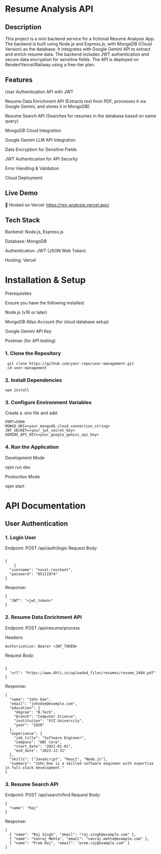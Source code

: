 # Resume Analysis API

## Description

This project is a mini backend service for a fictional Resume Analysis App. The backend is built using Node.js and Express.js, with MongoDB (Cloud Version) as the database. It integrates with Google Gemini API to extract and enrich resume data. The backend includes JWT authentication and secure data encryption for sensitive fields. The API is deployed on Render/Vercel/Railway using a free-tier plan.

## Features

User Authentication API with JWT

Resume Data Enrichment API (Extracts text from PDF, processes it via Google Gemini, and stores it in MongoDB)

Resume Search API (Searches for resumes in the database based on name query)

MongoDB Cloud Integration

Google Gemini LLM API Integration

Data Encryption for Sensitive Fields

JWT Authentication for API Security

Error Handling & Validation

Cloud Deployment



## Live Demo

🚀 Hosted on Vercel: https://res-analysis.vercel.app/

## Tech Stack

Backend: Node.js, Express.js

Database: MongoDB

Authentication: JWT (JSON Web Token)

Hosting: Vercel

# Installation & Setup

Prerequisites

Ensure you have the following installed:

Node.js (v16 or later)

MongoDB Atlas Account (for cloud database setup)

Google Gemini API Key

Postman (for API testing)

### 1. Clone the Repository
```
 git clone https://github.com/your-repo/user-management.git
 cd user-management

 ```

### 2. Install Dependencies
```
npm install

```
### 3. Configure Environment Variables

Create a .env file and add:
```
PORT=5000
MONGO_URI=<your_mongodb_cloud_connection_string>
JWT_SECRET=<your_jwt_secret_key>
GEMINI_API_KEY=<your_google_gemini_api_key>

```
### 4. Run the Application

Development Mode

npm run dev

Production Mode

npm start

# API Documentation

## User Authentication

### 1. Login User

Endpoint: POST /api/auth/login
Request Body:
```

{
    {
  "username": "naval.ravikant",
  "password": "05111974"
}
```
Response:
```
{
  "JWT": "<jwt_token>"
}

```
### 2. Resume Data Enrichment API


Endpoint: POST /api/resume/process

Headers: 
```
Authorization: Bearer <JWT_TOKEN>

```

Request Body:
```

{
  "url": "https://www.dhli.in/uploaded_files/resumes/resume_3404.pdf"
}

```

Response:
```
{
  "name": "John Doe",
  "email": "johndoe@example.com",
  "education": {
    "degree": "B.Tech",
    "branch": "Computer Science",
    "institution": "XYZ University",
    "year": "2020"
  },
  "experience": {
    "job_title": "Software Engineer",
    "company": "ABC Corp",
    "start_date": "2021-01-01",
    "end_date": "2023-12-31"
  },
  "skills": ["JavaScript", "React", "Node.js"],
  "summary": "John Doe is a skilled software engineer with expertise in full-stack development."
}

```


### 3. Resume Search API 

Endpoint: POST /api/search/find
Request Body:
```
{
  "name": "Raj"
}
```
Response:
```
[
  { "name": "Raj Singh", "email": "raj.singh@example.com" },
  { "name": "Vanraj Mehta", "email": "vanraj.mehta@example.com" },
  { "name": "Prem Raj", "email": "prem.raj@example.com" }
]
```
